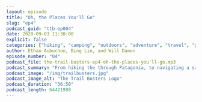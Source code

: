 ```yaml
---
layout: episode
title: "Oh, the Places You'll Go"
slug: "ep4"
podcast_guid: "ttb-ep004"
date: 2020-09-03 11:30:00
explicit: false
categories: ["hiking", "camping", "outdoors", "adventure", "travel", "gear"]
author: Ethan Aubuchon, Bing Lin, and Will Damon
episode_number: "04"
podcast_file: the-trail-busters-ep4-oh-the-places-you'll-go.mp3
podcast_summary: "From hiking the through Patagonia, to navigating a sail boat around the Vancouver Islands, we dive into the Trail Busters dream adventures."
podcast_image: "/img/trailbusters.jpg"
podcast_image_alt: "The Trail Busters Logo"
podcast_duration: "36:50"
podcast_length: 64421998
---
```


